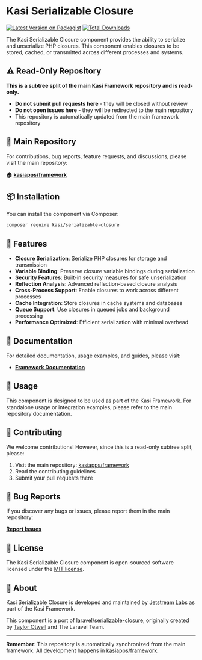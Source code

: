 # Kasi Serializable Closure

[![Latest Version on Packagist](https://img.shields.io/packagist/v/kasi/serializable-closure.svg?style=flat)](https://packagist.org/packages/kasi/serializable-closure)
[![Total Downloads](https://img.shields.io/packagist/dt/kasi/serializable-closure.svg?style=flat)](https://packagist.org/packages/kasi/serializable-closure)

The Kasi Serializable Closure component provides the ability to serialize and unserialize PHP closures. This component enables closures to be stored, cached, or transmitted across different processes and systems.

## ⚠️ Read-Only Repository

**This is a subtree split of the main Kasi Framework repository and is read-only.**

- **Do not submit pull requests here** - they will be closed without review
- **Do not open issues here** - they will be redirected to the main repository
- This repository is automatically updated from the main framework repository

## 📍 Main Repository

For contributions, bug reports, feature requests, and discussions, please visit the main repository:

**🏠 [kasiapps/framework](https://github.com/kasiapps/framework)**

## 📦 Installation

You can install the component via Composer:

```bash
composer require kasi/serializable-closure
```

## 🚀 Features

- **Closure Serialization**: Serialize PHP closures for storage and transmission
- **Variable Binding**: Preserve closure variable bindings during serialization
- **Security Features**: Built-in security measures for safe unserialization
- **Reflection Analysis**: Advanced reflection-based closure analysis
- **Cross-Process Support**: Enable closures to work across different processes
- **Cache Integration**: Store closures in cache systems and databases
- **Queue Support**: Use closures in queued jobs and background processing
- **Performance Optimized**: Efficient serialization with minimal overhead

## 📖 Documentation

For detailed documentation, usage examples, and guides, please visit:

- **[Framework Documentation](https://docs.kasiapp.com)**

## 🔧 Usage

This component is designed to be used as part of the Kasi Framework. For standalone usage or integration examples, please refer to the main repository documentation.

## 🤝 Contributing

We welcome contributions! However, since this is a read-only subtree split, please:

1. Visit the main repository: [kasiapps/framework](https://github.com/kasiapps/framework)
2. Read the contributing guidelines
3. Submit your pull requests there

## 🐛 Bug Reports

If you discover any bugs or issues, please report them in the main repository:

**[Report Issues](https://github.com/kasiapps/framework/issues)**

## 📄 License

The Kasi Serializable Closure component is open-sourced software licensed under the [MIT license](LICENSE.md).

## 🏢 About

Kasi Serializable Closure is developed and maintained by [Jetstream Labs](https://jetstreamlabs.com) as part of the Kasi Framework.

This component is a port of [laravel/serializable-closure](https://github.com/laravel/serializable-closure), originally created by [Taylor Otwell](https://github.com/taylorotwell) and The Laravel Team.

---

**Remember**: This repository is automatically synchronized from the main framework. All development happens in [kasiapps/framework](https://github.com/kasiapps/framework).
